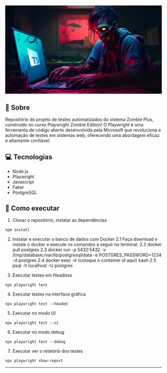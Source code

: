 ![poster](https://raw.githubusercontent.com/qaxperience/thumbnails/main/playwright-zombie.png)

## 🤘 Sobre

Repositório do projeto de testes automatizados do sistema Zombie Plus, construído no curso Playwright Zombie Edition! O Playwright é uma ferramenta de código aberto desenvolvida pela Microsoft que revoluciona a automação de testes em sistemas web, oferecendo uma abordagem eficaz e altamente confiável.

## 💻 Tecnologias
- Node.js
- Playwright
- Javascript
- Faker
- PostgreSQL

## 🤖 Como executar

1. Clonar o repositório, instalar as dependências
```
npm install
```
2. Instalar e executar o banco de dados com Docker
    2.1 Faça download e instale o docker e execute os comandos a seguir no terminal.
    2.2 docker pull postgres
    2.3 docker run -p 5432:5432 -v /tmp/database:/var/lib/postgresql/data -e POSTGRES_PASSWORD=1234 -d postgres
    2.4 docker exec -it {coloque o container id aqui} bash
    2.5 psql -h localhost -U postgres

3. Executar testes em Headless
```
npx playwright test 
```
4. Executar testes na interface gráfica
```
npx playwright test --headed
```
5. Executar no modo UI
```
npx playwright test --ui
```
6. Executar no modo debug
```
npx playwright test --debug
```
7. Executar ver o relatório dos testes
```
npx playwright show-report
```

<hr>
